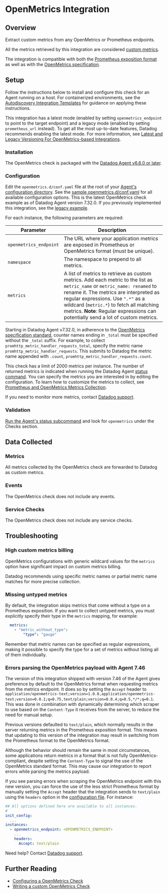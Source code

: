 # OpenMetrics Integration

## Overview

Extract custom metrics from any OpenMetrics or Prometheus endpoints.

<div class="alert alert-warning">All the metrics retrieved by this integration are considered <a href="https://docs.khulnasoft.com/developers/metrics/custom_metrics">custom metrics</a>.</div>

The integration is compatible with both the [Prometheus exposition format][12] as well as with the [OpenMetrics specification][13].

## Setup

Follow the instructions below to install and configure this check for an Agent running on a host. For containerized environments, see the [Autodiscovery Integration Templates][1] for guidance on applying these instructions.

This integration has a latest mode (enabled by setting `openmetrics_endpoint` to point to the target endpoint) and a legacy mode (enabled by setting `prometheus_url` instead). To get all the most up-to-date features, Datadog recommends enabling the latest mode. For more information, see [Latest and Legacy Versioning For OpenMetrics-based Integrations][15].

### Installation

The OpenMetrics check is packaged with the [Datadog Agent v6.6.0 or later][2].

### Configuration

Edit the `openmetrics.d/conf.yaml` file at the root of your [Agent's configuration directory][3]. See the [sample openmetrics.d/conf.yaml][4] for all available configuration options. This is the latest OpenMetrics check example as of Datadog Agent version 7.32.0. If you previously implemented this integration, see the [legacy example][5].

For each instance, the following parameters are required:

| Parameter        | Description                                                                                                                                                                                                                                                              |
| ---------------- | ------------------------------------------------------------------------------------------------------------------------------------------------------------------------------------------------------------------------------------------------------------------------ |
| `openmetrics_endpoint` | The URL where your application metrics are exposed in Prometheus or OpenMetrics format (must be unique).                                                                                                                         |
| `namespace`      | The namespace to prepend to all metrics.                                                                                                                                                                                                                                 |
| `metrics`        | A list of metrics to retrieve as custom metrics. Add each metric to the list as `metric_name` or `metric_name: renamed` to rename it. The metrics are interpreted as regular expressions. Use `".*"` as a wildcard (`metric.*`) to fetch all matching metrics. **Note**: Regular expressions can potentially send a lot of custom metrics. |

Starting in Datadog Agent v7.32.0, in adherence to the [OpenMetrics specification standard][11], counter names ending in `_total` must be specified without the `_total` suffix. For example, to collect `promhttp_metric_handler_requests_total`, specify the metric name `promhttp_metric_handler_requests`. This submits to Datadog the metric name appended with `.count`, `promhttp_metric_handler_requests.count`.

This check has a limit of 2000 metrics per instance. The number of returned metrics is indicated when running the Datadog Agent [status command][6]. You can specify the metrics you are interested in by editing the configuration. To learn how to customize the metrics to collect, see [Prometheus and OpenMetrics Metrics Collection][7].

If you need to monitor more metrics, contact [Datadog support][8].

### Validation

[Run the Agent's status subcommand][6] and look for `openmetrics` under the Checks section.

## Data Collected

### Metrics

All metrics collected by the OpenMetrics check are forwarded to Datadog as custom metrics.

### Events

The OpenMetrics check does not include any events.

### Service Checks

The OpenMetrics check does not include any service checks.

## Troubleshooting

### High custom metrics billing

OpenMetrics configurations with generic wildcard values for the `metrics` option have significant impact on custom metrics billing.

Datadog recommends using specific metric names or partial metric name matches for more precise collection.

### Missing untyped metrics

By default, the integration skips metrics that come without a type on a Prometheus exposition. If you want to collect untyped metrics, you must explicitly specify their type in the `metrics` mapping, for example:

```yaml
  metrics:
    - "metric_without_type":
        "type": "gauge"
```

Remember that metric names can be specified as regular expressions, making it possible to specify the type for a set of metrics without listing all of them individually.

### Errors parsing the OpenMetrics payload with Agent 7.46

The version of this integration shipped with version 7.46 of the Agent gives preference by default to the OpenMetrics format when requesting metrics from the metrics endpoint. It does so by setting the `Accept` header to `application/openmetrics-text;version=1.0.0,application/openmetrics-text;version=0.0.1;q=0.75,text/plain;version=0.0.4;q=0.5,*/*;q=0.1`. This was done in combination with dynamically determining which scraper to use based on the `Content-Type` it receives from the server, to reduce the need for manual setup.

Previous versions defaulted to `text/plain`, which normally results in the server returning metrics in the Prometheus exposition format. This means that updating to this version of the integration may result in switching from the Prometheus format to the OpenMetrics format.

Although the behavior should remain the same in most circumstances, some applications return metrics in a format that is not fully OpenMetrics-compliant, despite setting the `Content-Type` to signal the use of the OpenMetrics standard format. This may cause our integration to report errors while parsing the metrics payload.

If you see parsing errors when scraping the OpenMetrics endpoint with this new version, you can force the use of the less strict Prometheus format by manually setting the `Accept` header that the integration sends to `text/plain` using the `headers` option in the [configuration file][14]. For instance: 

```yaml
## All options defined here are available to all instances.
#
init_config:
  ...
instances:
  - openmetrics_endpoint: <OPENMETRICS_ENDPOINT>
    ...
    headers:
      Accept: text/plain
```

Need help? Contact [Datadog support][8].

## Further Reading

- [Configuring a OpenMetrics Check][9]
- [Writing a custom OpenMetrics Check][10]

[1]: https://docs.khulnasoft.com/agent/kubernetes/integrations/
[2]: https://docs.khulnasoft.com/getting_started/integrations/prometheus/?tab=docker#configuration
[3]: https://docs.khulnasoft.com/agent/guide/agent-configuration-files/#agent-configuration-directory
[4]: https://github.com/KhulnaSoft/integrations-core/blob/master/openmetrics/khulnasoft_checks/openmetrics/data/conf.yaml.example
[5]: https://github.com/KhulnaSoft/integrations-core/blob/7.30.x/openmetrics/khulnasoft_checks/openmetrics/data/conf.yaml.example
[6]: https://docs.khulnasoft.com/agent/guide/agent-commands/#agent-status-and-information
[7]: https://docs.khulnasoft.com/getting_started/integrations/prometheus/
[8]: https://docs.khulnasoft.com/help/
[9]: https://docs.khulnasoft.com/agent/openmetrics/
[10]: https://docs.khulnasoft.com/developers/openmetrics/
[11]: https://github.com/OpenObservability/OpenMetrics/blob/main/specification/OpenMetrics.md#suffixes
[12]: https://prometheus.io/docs/instrumenting/exposition_formats/#text-based-format
[13]: https://github.com/OpenObservability/OpenMetrics/blob/main/specification/OpenMetrics.md#suffixes
[14]: https://github.com/KhulnaSoft/integrations-core/blob/7.46.x/openmetrics/khulnasoft_checks/openmetrics/data/conf.yaml.example#L537-L546
[15]: https://docs.khulnasoft.com/integrations/guide/versions-for-openmetrics-based-integrations